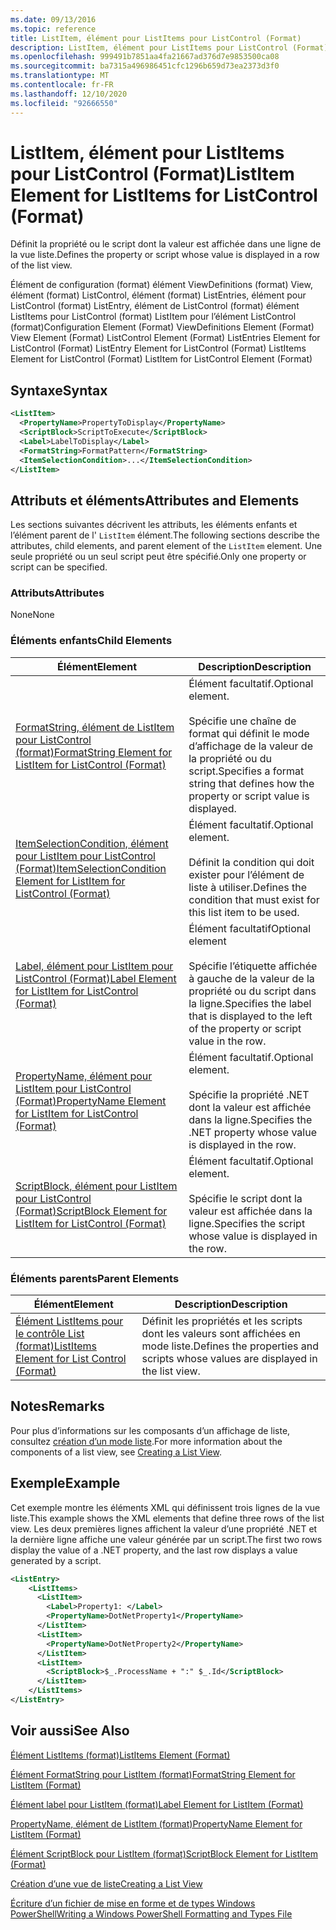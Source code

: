 ```yaml
---
ms.date: 09/13/2016
ms.topic: reference
title: ListItem, élément pour ListItems pour ListControl (Format)
description: ListItem, élément pour ListItems pour ListControl (Format)
ms.openlocfilehash: 999491b7851aa4fa21667ad376d7e9853500ca08
ms.sourcegitcommit: ba7315a496986451cfc1296b659d73ea2373d3f0
ms.translationtype: MT
ms.contentlocale: fr-FR
ms.lasthandoff: 12/10/2020
ms.locfileid: "92666550"
---
```

# <a name="listitem-element-for-listitems-for-listcontrol-format"></a><span data-ttu-id="84917-103">ListItem, élément pour ListItems pour ListControl (Format)</span><span class="sxs-lookup"><span data-stu-id="84917-103">ListItem Element for ListItems for ListControl (Format)</span></span>

<span data-ttu-id="84917-104">Définit la propriété ou le script dont la valeur est affichée dans une ligne de la vue liste.</span><span class="sxs-lookup"><span data-stu-id="84917-104">Defines the property or script whose value is displayed in a row of the list view.</span></span>

<span data-ttu-id="84917-105">Élément de configuration (format) élément ViewDefinitions (format) View, élément (format) ListControl, élément (format) ListEntries, élément pour ListControl (format) ListEntry, élément de ListControl (format) élément ListItems pour ListControl (format) ListItem pour l’élément ListControl (format)</span><span class="sxs-lookup"><span data-stu-id="84917-105">Configuration Element (Format) ViewDefinitions Element (Format) View Element (Format) ListControl Element (Format) ListEntries Element for ListControl (Format) ListEntry Element for ListControl (Format) ListItems Element for ListControl (Format) ListItem for ListControl Element (Format)</span></span>

## <a name="syntax"></a><span data-ttu-id="84917-106">Syntaxe</span><span class="sxs-lookup"><span data-stu-id="84917-106">Syntax</span></span>

```xml
<ListItem>
  <PropertyName>PropertyToDisplay</PropertyName>
  <ScriptBlock>ScriptToExecute</ScriptBlock>
  <Label>LabelToDisplay</Label>
  <FormatString>FormatPattern</FormatString>
  <ItemSelectionCondition>...</ItemSelectionCondition>
</ListItem>
```

## <a name="attributes-and-elements"></a><span data-ttu-id="84917-107">Attributs et éléments</span><span class="sxs-lookup"><span data-stu-id="84917-107">Attributes and Elements</span></span>

<span data-ttu-id="84917-108">Les sections suivantes décrivent les attributs, les éléments enfants et l’élément parent de l' `ListItem` élément.</span><span class="sxs-lookup"><span data-stu-id="84917-108">The following sections describe the attributes, child elements, and parent element of the `ListItem` element.</span></span> <span data-ttu-id="84917-109">Une seule propriété ou un seul script peut être spécifié.</span><span class="sxs-lookup"><span data-stu-id="84917-109">Only one property or script can be specified.</span></span>

### <a name="attributes"></a><span data-ttu-id="84917-110">Attributs</span><span class="sxs-lookup"><span data-stu-id="84917-110">Attributes</span></span>

<span data-ttu-id="84917-111">None</span><span class="sxs-lookup"><span data-stu-id="84917-111">None</span></span>

### <a name="child-elements"></a><span data-ttu-id="84917-112">Éléments enfants</span><span class="sxs-lookup"><span data-stu-id="84917-112">Child Elements</span></span>

|<span data-ttu-id="84917-113">Élément</span><span class="sxs-lookup"><span data-stu-id="84917-113">Element</span></span>|<span data-ttu-id="84917-114">Description</span><span class="sxs-lookup"><span data-stu-id="84917-114">Description</span></span>|
|-------------|-----------------|
|[<span data-ttu-id="84917-115">FormatString, élément de ListItem pour ListControl (format)</span><span class="sxs-lookup"><span data-stu-id="84917-115">FormatString Element for ListItem for ListControl (Format)</span></span>](./formatstring-element-for-listitem-for-listcontrol-format.md)|<span data-ttu-id="84917-116">Élément facultatif.</span><span class="sxs-lookup"><span data-stu-id="84917-116">Optional element.</span></span><br /><br /> <span data-ttu-id="84917-117">Spécifie une chaîne de format qui définit le mode d’affichage de la valeur de la propriété ou du script.</span><span class="sxs-lookup"><span data-stu-id="84917-117">Specifies a format string that defines how the property or script value is displayed.</span></span>|
|[<span data-ttu-id="84917-118">ItemSelectionCondition, élément pour ListItem pour ListControl (Format)</span><span class="sxs-lookup"><span data-stu-id="84917-118">ItemSelectionCondition Element for ListItem for ListControl (Format)</span></span>](./itemselectioncondition-element-for-listitem-for-listcontrol-format.md)|<span data-ttu-id="84917-119">Élément facultatif.</span><span class="sxs-lookup"><span data-stu-id="84917-119">Optional element.</span></span><br /><br /> <span data-ttu-id="84917-120">Définit la condition qui doit exister pour l’élément de liste à utiliser.</span><span class="sxs-lookup"><span data-stu-id="84917-120">Defines the condition that must exist for this list item to be used.</span></span>|
|[<span data-ttu-id="84917-121">Label, élément pour ListItem pour ListControl (Format)</span><span class="sxs-lookup"><span data-stu-id="84917-121">Label Element for ListItem for ListControl (Format)</span></span>](./label-element-for-listitem-for-listcontrol-format.md)|<span data-ttu-id="84917-122">Élément facultatif</span><span class="sxs-lookup"><span data-stu-id="84917-122">Optional element</span></span><br /><br /> <span data-ttu-id="84917-123">Spécifie l’étiquette affichée à gauche de la valeur de la propriété ou du script dans la ligne.</span><span class="sxs-lookup"><span data-stu-id="84917-123">Specifies the label that is displayed to the left of the property or script value in the row.</span></span>|
|[<span data-ttu-id="84917-124">PropertyName, élément pour ListItem pour ListControl (Format)</span><span class="sxs-lookup"><span data-stu-id="84917-124">PropertyName Element for ListItem for ListControl (Format)</span></span>](./propertyname-element-for-listitem-for-listcontrol-format.md)|<span data-ttu-id="84917-125">Élément facultatif.</span><span class="sxs-lookup"><span data-stu-id="84917-125">Optional element.</span></span><br /><br /> <span data-ttu-id="84917-126">Spécifie la propriété .NET dont la valeur est affichée dans la ligne.</span><span class="sxs-lookup"><span data-stu-id="84917-126">Specifies the .NET property whose value is displayed in the row.</span></span>|
|[<span data-ttu-id="84917-127">ScriptBlock, élément pour ListItem pour ListControl (Format)</span><span class="sxs-lookup"><span data-stu-id="84917-127">ScriptBlock Element for ListItem for ListControl (Format)</span></span>](./scriptblock-element-for-listitem-for-listcontrol-format.md)|<span data-ttu-id="84917-128">Élément facultatif.</span><span class="sxs-lookup"><span data-stu-id="84917-128">Optional element.</span></span><br /><br /> <span data-ttu-id="84917-129">Spécifie le script dont la valeur est affichée dans la ligne.</span><span class="sxs-lookup"><span data-stu-id="84917-129">Specifies the script whose value is displayed in the row.</span></span>|

### <a name="parent-elements"></a><span data-ttu-id="84917-130">Éléments parents</span><span class="sxs-lookup"><span data-stu-id="84917-130">Parent Elements</span></span>

|<span data-ttu-id="84917-131">Élément</span><span class="sxs-lookup"><span data-stu-id="84917-131">Element</span></span>|<span data-ttu-id="84917-132">Description</span><span class="sxs-lookup"><span data-stu-id="84917-132">Description</span></span>|
|-------------|-----------------|
|[<span data-ttu-id="84917-133">Élément ListItems pour le contrôle List (format)</span><span class="sxs-lookup"><span data-stu-id="84917-133">ListItems Element for List Control (Format)</span></span>](./listitems-element-for-listentry-for-listcontrol-format.md)|<span data-ttu-id="84917-134">Définit les propriétés et les scripts dont les valeurs sont affichées en mode liste.</span><span class="sxs-lookup"><span data-stu-id="84917-134">Defines the properties and scripts whose values are displayed in the list view.</span></span>|

## <a name="remarks"></a><span data-ttu-id="84917-135">Notes</span><span class="sxs-lookup"><span data-stu-id="84917-135">Remarks</span></span>

<span data-ttu-id="84917-136">Pour plus d’informations sur les composants d’un affichage de liste, consultez [création d’un mode liste](./creating-a-list-view.md).</span><span class="sxs-lookup"><span data-stu-id="84917-136">For more information about the components of a list view, see [Creating a List View](./creating-a-list-view.md).</span></span>

## <a name="example"></a><span data-ttu-id="84917-137">Exemple</span><span class="sxs-lookup"><span data-stu-id="84917-137">Example</span></span>

<span data-ttu-id="84917-138">Cet exemple montre les éléments XML qui définissent trois lignes de la vue liste.</span><span class="sxs-lookup"><span data-stu-id="84917-138">This example shows the XML elements that define three rows of the list view.</span></span> <span data-ttu-id="84917-139">Les deux premières lignes affichent la valeur d’une propriété .NET et la dernière ligne affiche une valeur générée par un script.</span><span class="sxs-lookup"><span data-stu-id="84917-139">The first two rows display the value of a .NET property, and the last row displays a value generated by a script.</span></span>

```xml
<ListEntry>
    <ListItems>
      <ListItem>
        <Label>Property1: </Label>
        <PropertyName>DotNetProperty1</PropertyName>
      </ListItem>
      <ListItem>
        <PropertyName>DotNetProperty2</PropertyName>
      </ListItem>
      <ListItem>
        <ScriptBlock>$_.ProcessName + ":" $_.Id</ScriptBlock>
      </ListItem>
    </ListItems>
</ListEntry>

```

## <a name="see-also"></a><span data-ttu-id="84917-140">Voir aussi</span><span class="sxs-lookup"><span data-stu-id="84917-140">See Also</span></span>

[<span data-ttu-id="84917-141">Élément ListItems (format)</span><span class="sxs-lookup"><span data-stu-id="84917-141">ListItems Element (Format)</span></span>](./listitems-element-for-listentry-for-listcontrol-format.md)

[<span data-ttu-id="84917-142">Élément FormatString pour ListItem (format)</span><span class="sxs-lookup"><span data-stu-id="84917-142">FormatString Element for ListItem (Format)</span></span>](./formatstring-element-for-listitem-for-listcontrol-format.md)

[<span data-ttu-id="84917-143">Élément label pour ListItem (format)</span><span class="sxs-lookup"><span data-stu-id="84917-143">Label Element for ListItem (Format)</span></span>](./label-element-for-listitem-for-listcontrol-format.md)

[<span data-ttu-id="84917-144">PropertyName, élément de ListItem (format)</span><span class="sxs-lookup"><span data-stu-id="84917-144">PropertyName Element for ListItem (Format)</span></span>](./propertyname-element-for-listitem-for-listcontrol-format.md)

[<span data-ttu-id="84917-145">Élément ScriptBlock pour ListItem (format)</span><span class="sxs-lookup"><span data-stu-id="84917-145">ScriptBlock Element for ListItem (Format)</span></span>](./scriptblock-element-for-listitem-for-listcontrol-format.md)

[<span data-ttu-id="84917-146">Création d’une vue de liste</span><span class="sxs-lookup"><span data-stu-id="84917-146">Creating a List View</span></span>](./creating-a-list-view.md)

[<span data-ttu-id="84917-147">Écriture d’un fichier de mise en forme et de types Windows PowerShell</span><span class="sxs-lookup"><span data-stu-id="84917-147">Writing a Windows PowerShell Formatting and Types File</span></span>](./writing-a-powershell-formatting-file.md)
